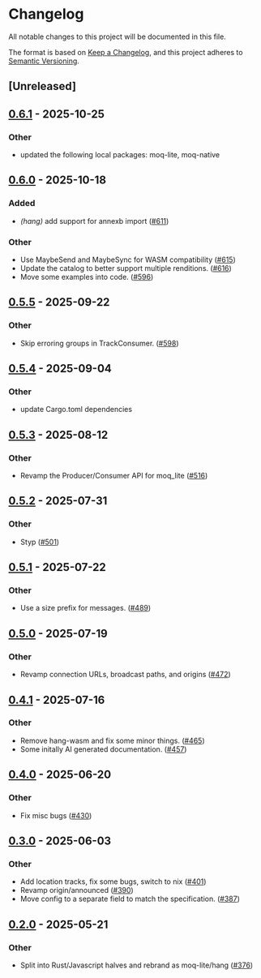 # Changelog

All notable changes to this project will be documented in this file.

The format is based on [Keep a Changelog](https://keepachangelog.com/en/1.0.0/),
and this project adheres to [Semantic Versioning](https://semver.org/spec/v2.0.0.html).

## [Unreleased]

## [0.6.1](https://github.com/kixelated/moq/compare/hang-v0.6.0...hang-v0.6.1) - 2025-10-25

### Other

- updated the following local packages: moq-lite, moq-native

## [0.6.0](https://github.com/kixelated/moq/compare/hang-v0.5.5...hang-v0.6.0) - 2025-10-18

### Added

- *(hang)* add support for annexb import ([#611](https://github.com/kixelated/moq/pull/611))

### Other

- Use MaybeSend and MaybeSync for WASM compatibility ([#615](https://github.com/kixelated/moq/pull/615))
- Update the catalog to better support multiple renditions. ([#616](https://github.com/kixelated/moq/pull/616))
- Move some examples into code. ([#596](https://github.com/kixelated/moq/pull/596))

## [0.5.5](https://github.com/kixelated/moq/compare/hang-v0.5.4...hang-v0.5.5) - 2025-09-22

### Other

- Skip erroring groups in TrackConsumer. ([#598](https://github.com/kixelated/moq/pull/598))

## [0.5.4](https://github.com/kixelated/moq/compare/hang-v0.5.3...hang-v0.5.4) - 2025-09-04

### Other

- update Cargo.toml dependencies

## [0.5.3](https://github.com/kixelated/moq/compare/hang-v0.5.2...hang-v0.5.3) - 2025-08-12

### Other

- Revamp the Producer/Consumer API for moq_lite ([#516](https://github.com/kixelated/moq/pull/516))

## [0.5.2](https://github.com/kixelated/moq/compare/hang-v0.5.1...hang-v0.5.2) - 2025-07-31

### Other

- Styp ([#501](https://github.com/kixelated/moq/pull/501))

## [0.5.1](https://github.com/kixelated/moq/compare/hang-v0.5.0...hang-v0.5.1) - 2025-07-22

### Other

- Use a size prefix for messages. ([#489](https://github.com/kixelated/moq/pull/489))

## [0.5.0](https://github.com/kixelated/moq/compare/hang-v0.4.1...hang-v0.5.0) - 2025-07-19

### Other

- Revamp connection URLs, broadcast paths, and origins ([#472](https://github.com/kixelated/moq/pull/472))

## [0.4.1](https://github.com/kixelated/moq/compare/hang-v0.4.0...hang-v0.4.1) - 2025-07-16

### Other

- Remove hang-wasm and fix some minor things. ([#465](https://github.com/kixelated/moq/pull/465))
- Some initally AI generated documentation. ([#457](https://github.com/kixelated/moq/pull/457))

## [0.4.0](https://github.com/kixelated/moq/compare/hang-v0.3.0...hang-v0.4.0) - 2025-06-20

### Other

- Fix misc bugs ([#430](https://github.com/kixelated/moq/pull/430))

## [0.3.0](https://github.com/kixelated/moq/compare/hang-v0.2.0...hang-v0.3.0) - 2025-06-03

### Other

- Add location tracks, fix some bugs, switch to nix ([#401](https://github.com/kixelated/moq/pull/401))
- Revamp origin/announced ([#390](https://github.com/kixelated/moq/pull/390))
- Move config to a separate field to match the specification. ([#387](https://github.com/kixelated/moq/pull/387))

## [0.2.0](https://github.com/kixelated/moq/compare/hang-v0.1.0...hang-v0.2.0) - 2025-05-21

### Other

- Split into Rust/Javascript halves and rebrand as moq-lite/hang ([#376](https://github.com/kixelated/moq/pull/376))
